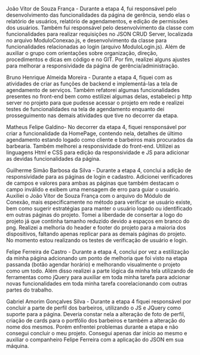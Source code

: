 João Vítor de Souza França - Durante a etapa 4, fui responsável pelo desenvolvimento das funcionalidades da página de gerência,
sendo elas o relatório de usuários, relatório de agendamentos, e edição de permissões dos usuários. Também fui responsável pelo desenvolvimento da classe com funcionalidades para realizar requisições no JSON CRUD Server, localizada no arquivo ModuloConexao.js, e desenvolvimento da classe para funcionalidades relacionadas ao login (arquivo ModuloLogin.js). Além de auxiliar o grupo com orientações sobre organização, direção, procedimentos e dicas em código e no GIT. Por fim, realizei alguns ajustes para melhorar a responsividade da página de gerência/administração.

Bruno Henrique Almeida Moreira - Durante a etapa 4, fiquei com as atividades de criar as funções de backend e implementá-las a tela de agendamento de serviços. Também refatorei algumas funcionalidades presentes no front-end bem como estilizei algumas delas, estabeleci p http server no projeto para que pudesse acessar o projeto em rede e realizei testes de funcionalidades na tela de agendamento enquanto dei prosseguimento nas demais atividades que tive no decorrer da etapa.

Matheus Felipe Galdino- No decorrer da etapa 4, fiquei rensponsável por criar a funcionalidade da HomePage, contendo nela, detalhes de último agendamento estando logado como cliente e barbeiros mais procurados da barbearia. Também melhorei a responsividade do front-end. Utilizei as linguagens Html e CSS para edição da responsividade e JS para adicionar as devidas funcionalidades da página.

Guilherme Simão Barbosa da Silva - Durante a etapa 4, conclui a adição de responsividade para as páginas de login e cadastro. Adicionei verificadores de campos e valores para ambas as páginas que também destacam o campo inválido e exibem uma mensagem de erro para guiar o usuário. Auxiliei o João Vitor de Souza França com o arquivo do Módulo de Conexão, mais especificamente no método para verificar se usuário existe, bem como sugerir estratégias para manter o usuário logado ou identificado em outras páginas do projeto. Tomei a liberdade de consertar a logo do projeto já que continha tamanho reduzido devido a espaços em branco do png. Realizei a melhoria do header e footer do projeto para a maioria dos dispositivos, faltando apenas replicar para as demais páginas do projeto. No momento estou realizando os testes de verificação de usuário e login.

Felipe Ferreira de Castro - Durante a etapa 4, conclui por vez a estilização da minha página adcionando um ponto de melhoria que foi visto na etapa passanda (botão agendar horário) e melhorando visualmente o projeto como um todo. Além disso realizei a parte lógica da minha tela utilizando de ferramentas como jQuery para auxiliar em toda minha tarefa para adcionar novas funcionalidades em toda minha tarefa coorelacionando com outras partes do trabalho.

Gabriel Amorim Gonçalves Silva - Durante a etapa 4 fiquei responsável por concluir a parte de perfil dos barbeiros, utilizando o JS e JQuery como suporte para a página. Deveria constar nela a alteração de foto de perfil, criação de cards para o portfólio dos barbeiros e também a alteração do nome dos mesmos. Porém enfrentei problemas durante a etapa e não consegui concluir o meu projeto. Consegui apenas dar início ao mesmo e auxiliar o companheiro Felipe Ferreira com a aplicação do JSON em sua máquina.
